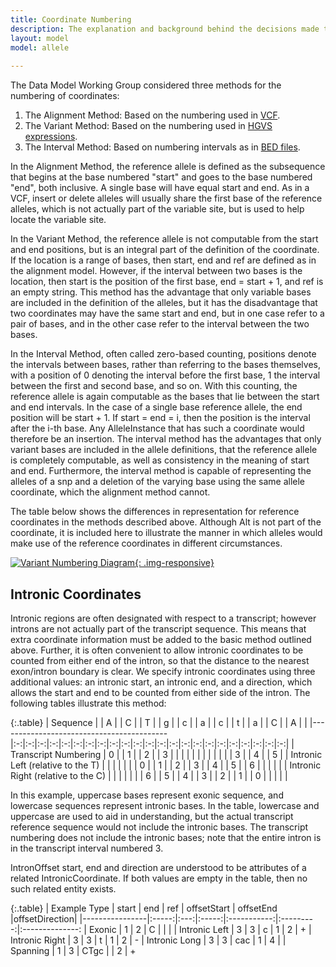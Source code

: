 ```yaml
---
title: Coordinate Numbering 
description: The explanation and background behind the decisions made to represent allele reference coordinates using a zero-based interval approach.
layout: model
model: allele
 
---
```


The Data Model Working Group considered three methods for the numbering of coordinates:

  1. The Alignment Method: Based on the numbering used in [VCF](http://samtools.github.io/hts-specs/VCFv4.2.pdf).
  2. The Variant Method: Based on the numbering used in [HGVS expressions](http://www.hgvs.org/mutnomen/disc.html).
  3. The Interval Method: Based on numbering intervals as in [BED files](https://genome.ucsc.edu/FAQ/FAQformat.html#format1).

In the Alignment Method, the reference allele is defined as the subsequence that begins at the base numbered "start" and goes to the base numbered "end", both inclusive.  A single base will have equal start and end.   As in a VCF, insert or delete alleles will usually share the first base of the reference alleles, which is not actually part of the variable site, but is used to help locate the variable site.

In the Variant Method, the reference allele is not computable from the start and end positions, but is an integral part of the definition of the coordinate.  If the location is a range of bases, then start, end and ref are defined as in the alignment model.  However, if the interval between two bases is the location, then start is the position of the first base, end = start + 1, and ref is an empty string.  This method has the advantage that only variable bases are included in the definition of the alleles, but it has the disadvantage that two coordinates may have the same start and end, but in one case refer to a pair of bases, and in the other case refer to the interval between the two bases.

In the Interval Method, often called zero-based counting, positions denote the intervals between bases, rather than referring to the bases themselves, with a position of 0 denoting the interval before the first base, 1 the interval between the first and second base, and so on.   With this counting, the reference allele is again computable as the bases that lie between the start and end intervals.  In the case of a single base reference allele, the end position will be start + 1.  If start = end = i, then the position is the interval after the i-th base.  Any AlleleInstance that has such a coordinate would therefore be an insertion.    The interval method has the advantages that only variant bases are included in the allele definitions, that the reference allele is completely computable, as well as consistency in the meaning of start and end.  Furthermore, the interval method is capable of representing the alleles of a snp and a deletion of the varying base using the same allele coordinate, which the alignment method cannot.

The table below shows the differences in representation for reference coordinates in the methods described above.  Although Alt is not part of the coordinate, it is included here to illustrate the manner in which alleles would make use of the reference coordinates in different circumstances.

[![Variant Numbering Diagram](/images/variant_numbering_examples.png){: .img-responsive}](/images/variant_numbering_examples.png)


Intronic Coordinates
--------------------

Intronic regions are often designated with respect to a transcript; however introns are not actually part of the transcript sequence.  This means that extra coordinate information must be added to the basic method outlined above.   Further, it is often convenient to allow intronic coordinates to be counted from either end of the intron, so that the distance to the nearest exon/intron boundary is clear.  We specify intronic coordinates using three additional values: an intronic start, an intronic end, and a direction, which allows the start and end to be counted from either side of the intron.  The following tables illustrate this method:

{:.table}
| Sequence                                 |   | A |   | C |   | T |   | g |   | c |   | a |   | c |   | t |   | a |   | C |   | A |   |
|------------------------------------------|:-:|:-:|:-:|:-:|:-:|:-:|:-:|:-:|:-:|:-:|:-:|:-:|:-:|:-:|:-:|:-:|:-:|:-:|:-:|:-:|:-:|:-:|:-:|
| Transcript Numbering                     | 0 |   | 1 |   | 2 |   | 3 |   |   |   |   |   |   |   |   |   |   |   | 3 |   | 4 |   | 5 |
| Intronic Left (relative to the T)        |   |   |   |   |   |   | 0 |   | 1 |   | 2 |   | 3 |   | 4 |   | 5 |   | 6 |   |   |   |   |
| Intronic Right (relative to the C)       |   |   |   |   |   |   | 6 |   | 5 |   | 4 |   | 3 |   | 2 |   | 1 |   | 0 |   |   |   |   |

In this example, uppercase bases represent exonic sequence, and lowercase sequences represent intronic bases.  In the table, lowercase and uppercase are used to aid in understanding, but the actual transcript reference sequence would not include the intronic bases. The transcript numbering does not include the intronic bases; note that the entire intron is in the transcript interval numbered 3.  

IntronOffset start, end and direction are understood to be attributes of a related IntronicCoordinate.  If both values are empty in the table, then no such related entity exists.

{:.table}
| Example Type   | start | end | ref   | offsetStart | offsetEnd |offsetDirection|
|----------------|:-----:|:---:|:-----:|:-----------:|:---------:|:--------------:
| Exonic         |  1    |  2  |  C    |             |           |
| Intronic Left  |  3    |  3  |  c    |      1      |     2     |       +
| Intronic Right |  3    |  3  |  t    |      1      |     2     |       -
| Intronic Long  |  3    |  3  |  cac  |      1      |     4     |
| Spanning       |  1    |  3  |  CTgc |             |     2     |       +


